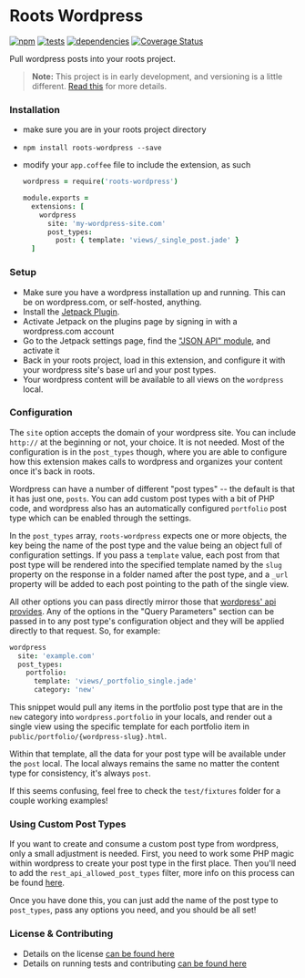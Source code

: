 Roots Wordpress
================

[![npm](https://img.shields.io/npm/v/roots-wordpress.svg?style=flat)](http://badge.fury.io/js/roots-wordpress) [![tests](https://img.shields.io/travis/carrot/roots-wordpress/master.svg?style=flat)](https://travis-ci.org/carrot/roots-wordpress) [![dependencies](https://img.shields.io/gemnasium/carrot/roots-wordpress.svg?style=flat)](https://gemnasium.com/carrot/roots-wordpress) [![Coverage Status](https://img.shields.io/coveralls/carrot/roots-wordpress.svg?style=flat)](https://coveralls.io/r/carrot/roots-wordpress?branch=master)

Pull wordpress posts into your roots project.

> **Note:** This project is in early development, and versioning is a little different. [Read this](http://markup.im/#q4_cRZ1Q) for more details.

### Installation

- make sure you are in your roots project directory
- `npm install roots-wordpress --save`
- modify your `app.coffee` file to include the extension, as such

  ```coffee
  wordpress = require('roots-wordpress')

  module.exports =
    extensions: [
      wordpress
        site: 'my-wordpress-site.com'
        post_types:
          post: { template: 'views/_single_post.jade' }
    ]
  ```

### Setup

- Make sure you have a wordpress installation up and running. This can be on wordpress.com, or self-hosted, anything.
- Install the [Jetpack Plugin](https://wordpress.org/plugins/jetpack/).
- Activate Jetpack on the plugins page by signing in with a wordpress.com account
- Go to the Jetpack settings page, find the ["JSON API" module](https://s3.amazonaws.com/f.cl.ly/items/2Y391I1D321L3k3d0A2X/Screen%20Shot%202015-02-03%20at%2012.30.50%20PM.png), and activate it
- Back in your roots project, load in this extension, and configure it with your wordpress site's base url and your post types.
- Your wordpress content will be available to all views on the `wordpress` local.

### Configuration

The `site` option accepts the domain of your wordpress site. You can include `http://` at the beginning or not, your choice. It is not needed. Most of the configuration is in the `post_types` though, where you are able to configure how this extension makes calls to wordpress and organizes your content once it's back in roots.

Wordpress can have a number of different "post types" -- the default is that it has just one, `posts`. You can add custom post types with a bit of PHP code, and wordpress also has an automatically configured `portfolio` post type which can be enabled through the settings.

In the `post_types` array, `roots-wordpress` expects one or more objects, the key being the name of the post type and the value being an object full of configuration settings. If you pass a `template` value, each post from that post type will be rendered into the specified template named by the `slug` property on the response in a folder named after the post type, and a `_url` property will be added to each post pointing to the path of the single view.

All other options you can pass directly mirror those that [wordpress' api provides](https://developer.wordpress.com/docs/api/1/get/sites/%24site/posts/). Any of the options in the "Query Parameters" section can be passed in to any post type's configuration object and they will be applied directly to that request. So, for example:

```coffee
wordpress
  site: 'example.com'
  post_types:
    portfolio:
      template: 'views/_portfolio_single.jade'
      category: 'new'
```

This snippet would pull any items in the portfolio post type that are in the `new` category into `wordpress.portfolio` in your locals, and render out a single view using the specific template for each portfolio item in `public/portfolio/{wordpress-slug}.html`.

Within that template, all the data for your post type will be available under the `post` local. The local always remains the same no matter the content type for consistency, it's always `post`.

If this seems confusing, feel free to check the `test/fixtures` folder for a couple working examples!

### Using Custom Post Types

If you want to create and consume a custom post type from wordpress, only a small adjustment is needed. First, you need to work some PHP magic within wordpress to create your post type in the first place. Then you'll need to add the `rest_api_allowed_post_types` filter, more info on this process can be found [here](https://developer.wordpress.com/2013/04/26/custom-post-type-and-metadata-support-in-the-rest-api/).

Once you have done this, you can just add the name of the post type to `post_types`, pass any options you need, and you should be all set!

### License & Contributing

- Details on the license [can be found here](LICENSE.md)
- Details on running tests and contributing [can be found here](contributing.md)

